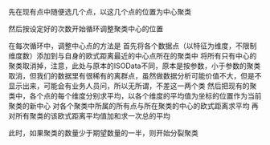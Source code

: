 先在现有点中随便选几个点，以这几个点的位置为中心聚类

然后按设定好的次数开始循环调整聚类中心的位置

在每次循环中，调整中心点的方法是
首先将各个数据点（以特征为维度，不限制维度数）添加到与自身的欧式距离最近的中心点所在的聚类中
将所有只有中心的聚类取消掉，注意，此处与原本的ISOData不同，原本是按参数，小于参数的聚类取消，但我们的数据里有很稀有的离群点，虽然做数据分析可能价值不大，但是不显示出来，可能会有业务人员问，所以无所谓，不差这一两个类
然后把现有的聚类中，各个点的每个维度分别求平均，以各个维度的平均值为坐标的位置作为当前聚类的新中心
对各个聚类中所属的所有点与所在聚类的中心的欧式距离求平均
再对所有聚类的该欧式距离平均值加和求一次总的平均

此时，如果聚类的数量少于期望数量的一半，则开始分裂聚类
